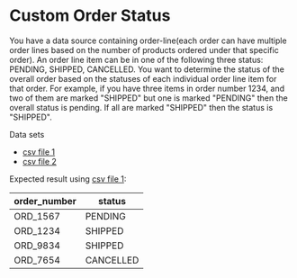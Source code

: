 # Custom Order Status 

You have a data source containing order-line(each order can have multiple 
order lines based on the number of products ordered under that specific order).
An order line item can be in one of the following three status:
PENDING, SHIPPED, CANCELLED. You want to determine the status of the overall 
order based on the statuses of each individual order line item for that order.
For example, if you have three items in order number 1234, and two of them are
marked "SHIPPED" but one is marked "PENDING" then the overall status is pending.
If all are marked "SHIPPED" then the status is "SHIPPED".


Data sets 
 - [csv file 1](./files/data_orders.csv)
 - [csv file 2](./files/data_orders_2.csv)

Expected result using [csv file 1](./files/data_orders.csv):

| order_number | status    |
|--------------|-----------|
| ORD_1567     | PENDING   |
| ORD_1234     | SHIPPED   |
| ORD_9834     | SHIPPED   |
| ORD_7654     | CANCELLED |
